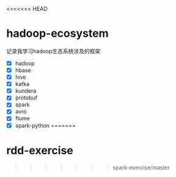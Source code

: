 <<<<<<< HEAD
# hadoop-ecosystem
记录我学习hadoop生态系统涉及的框架


- [x] hadoop
- [x] hbase
- [x] hive
- [x] kafka
- [x] kundera
- [x] protobuf
- [x] spark
- [x] avro
- [x] flume
- [x] spark-python
=======
# rdd-exercise
>>>>>>> spark-exercise/master

